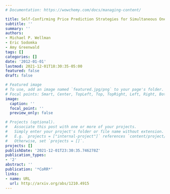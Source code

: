 ```yaml
---
# Documentation: https://wowchemy.com/docs/managing-content/

title: Self-Confirming Price Prediction Strategies for Simultaneous One-Shot Auctions
subtitle: ''
summary: ''
authors:
- Michael P. Wellman
- Eric Sodomka
- Amy Greenwald
tags: []
categories: []
date: '2012-01-01'
lastmod: 2021-12-01T18:30:35-05:00
featured: false
draft: false

# Featured image
# To use, add an image named `featured.jpg/png` to your page's folder.
# Focal points: Smart, Center, TopLeft, Top, TopRight, Left, Right, BottomLeft, Bottom, BottomRight.
image:
  caption: ''
  focal_point: ''
  preview_only: false

# Projects (optional).
#   Associate this post with one or more of your projects.
#   Simply enter your project's folder or file name without extension.
#   E.g. `projects = ["internal-project"]` references `content/project/deep-learning/index.md`.
#   Otherwise, set `projects = []`.
projects: []
publishDate: '2021-12-01T23:30:35.746278Z'
publication_types:
- '2'
abstract: ''
publication: '*CoRR*'
links:
- name: URL
  url: http://arxiv.org/abs/1210.4915
---
```

